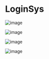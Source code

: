 # LoginSys
![image](https://user-images.githubusercontent.com/97976989/202862089-5337ed65-19b7-4376-8405-4eb3eb60601b.png)


![image](https://user-images.githubusercontent.com/97976989/202862266-f5474c7d-7c03-44af-95c7-5057b47d8f90.png)



![image](https://user-images.githubusercontent.com/97976989/202862309-ea461f69-bccd-4154-8de1-26cc2819cf2c.png)


![image](https://user-images.githubusercontent.com/97976989/202862358-bf2a6e73-cfc3-4f41-8623-4370f19d4633.png)

